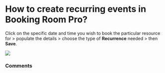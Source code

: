 # How to create recurring events in Booking Room Pro?

<p class="no-margin">Click on the specific date and time you wish to book the particular resource for &gt; populate the details &gt; choose the type of <b>Recurrence</b> needed &gt; then <b>Save</b>.</p>
<p class="no-margin"></p>
<div class="intercom-container"><img src="/assets/img/teams-pro/image_145.png"></div>

### Comments
<Comments />
